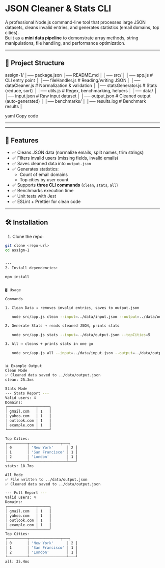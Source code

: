 # JSON Cleaner & Stats CLI

A professional Node.js command-line tool that processes large JSON datasets, cleans invalid entries, and generates statistics (email domains, top cities).  
Built as a **mini data pipeline** to demonstrate array methods, string manipulations, file handling, and performance optimization.

---

## 📂 Project Structure
assign-1/
│── package.json
│── README.md
│
│── src/
│ │── app.js # CLI entry point
│ │── fileHandler.js # Reading/writing JSON
│ │── dataCleaner.js # Normalization & validation
│ │── statsGenerator.js # Stats (reduce, sort)
│ │── utils.js # Regex, benchmarking, helpers
│
│── data/
│ │── input.json # Raw input dataset
│ │── output.json # Cleaned output (auto-generated)
│
│── benchmarks/
│ │── results.log # Benchmark results
│


yaml
Copy code

---


---

## 🚀 Features
- ✅ Cleans JSON data (normalize emails, split names, trim strings)  
- ✅ Filters invalid users (missing fields, invalid emails)  
- ✅ Saves cleaned data into `output.json`  
- ✅ Generates statistics:
  - Count of email domains
  - Top cities by user count
- ✅ Supports **three CLI commands** (`clean`, `stats`, `all`)
- ✅ Benchmarks execution time
- ✅ Unit tests with Jest
- ✅ ESLint + Prettier for clean code

---

## 🛠 Installation

1. Clone the repo:
```bash
git clone <repo-url>
cd assign-1


---
2. Install dependencies:

npm install


🖥️ Usage

Commands

1. Clean Data → removes invalid entries, saves to output.json
  
   node src/app.js clean --input=../data/input.json --output=../data/output.json

2. Generate Stats → reads cleaned JSON, prints stats
   
   node src/app.js stats --input=../data/output.json --topCities=5

3. All → cleans + prints stats in one go
  
   node src/app.js all --input=../data/input.json --output=../data/output.json --topCities=5


📊 Example Output
Clean Mode
✅ Cleaned data saved to ../data/output.json
clean: 25.3ms

Stats Mode
--- Stats Report ---
Valid users: 4
Domains:
┌─────────────┬─────┐
│ gmail.com   │ 1   │
│ yahoo.com   │ 1   │
│ outlook.com │ 1   │
│ example.com │ 1   │
└─────────────┴─────┘

Top Cities:
┌─────────┬──────────────┬───┐
│ 0       │ 'New York'      │ 2 │
│ 1       │ 'San Francisco' │ 1 │
│ 2       │ 'London'        │ 1 │
└─────────┴─────────────────┴───┘
stats: 18.7ms

All Mode
✅ File written to ../data/output.json
✅ Cleaned data saved to ../data/output.json

--- Full Report ---
Valid users: 4
Domains:
┌─────────────┬─────┐
│ gmail.com   │ 1   │
│ yahoo.com   │ 1   │
│ outlook.com │ 1   │
│ example.com │ 1   │
└─────────────┴─────┘
Top Cities:
┌─────────┬──────────────┬───┐
│ 0       │ 'New York'      │ 2 │
│ 1       │ 'San Francisco' │ 1 │
│ 2       │ 'London'        │ 1 │
└─────────┴─────────────────┴───┘
all: 35.4ms
